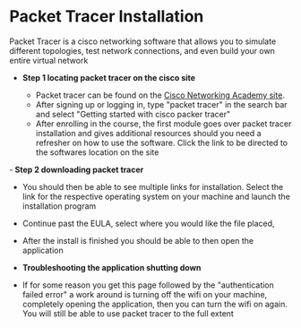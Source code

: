 # Packet Tracer Installation

Packet Tracer is a cisco networking software that allows you to simulate different topologies, test network connections, and even build your own entire virtual network

- <b> Step 1 locating packet tracer on the cisco site</b>
  
  - Packet tracer can be found on the [Cisco Networking Academy site]("https://www.netacad.com/").
  - After signing up or logging in, type "packet tracer" in the search bar and select "Getting started with cisco packer tracer"
  - After enrolling in the course, the first module goes over packet tracer installation and gives additional resources should you need a refresher on how to use the software. Click the link to be directed to the softwares location on the site
 
 -<b> Step 2 downloading packet tracer </b>

   - You should then be able to see multiple links for installation. Select the link for the respective operating system on your machine and launch the installation program
   - Continue past the EULA, select where you would like the file placed, 
   - After the install is finished you should be able to then open the application


  - <b> Troubleshooting the application shutting down</b>
  - If for some reason you get this page followed by the "authentication failed error" a work around is turning off the wifi on your machine, completely opening the application, then you can turn the wifi on again. You will still be able to use packet tracer to the full extent  
